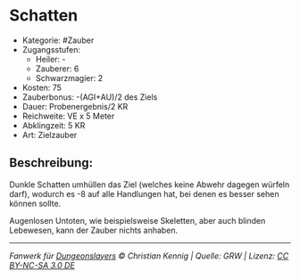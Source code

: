 # Schatten

- Kategorie: #Zauber
- Zugangsstufen:
  - Heiler: -
  - Zauberer: 6
  - Schwarzmagier: 2
- Kosten: 75
- Zauberbonus: -(AGI+AU)/2 des Ziels
- Dauer: Probenergebnis/2 KR
- Reichweite: VE x 5 Meter
- Abklingzeit: 5 KR
- Art: Zielzauber

## Beschreibung:

Dunkle Schatten umhüllen das Ziel (welches keine Abwehr dagegen würfeln darf), wodurch es -8 auf alle Handlungen hat, bei denen es besser sehen können sollte.

Augenlosen Untoten, wie beispielsweise Skeletten, aber auch blinden Lebewesen, kann der Zauber nichts anhaben.

---

_Fanwerk für [Dungeonslayers](https://www.dungeonslayers.net/) © Christian Kennig | Quelle: GRW | Lizenz: [CC BY-NC-SA 3.0 DE](https://creativecommons.org/licenses/by-nc-sa/3.0/de/)_
